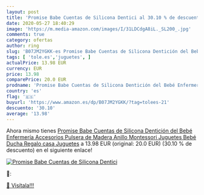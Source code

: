 ```yaml
---
layout: post
title: 'Promise Babe Cuentas de Silicona Dentici al 30.10 % de descuento'
date: 2020-05-27 18:40:29
image: 'https://m.media-amazon.com/images/I/31LDCdgA8iL._SL200_.jpg'
comments: true
category: ofertas
author: ring
slug: 'B07JM2YGKK-es Promise Babe Cuentas de Silicona Dentición del Bebé...'
tags: [ 'tole.es','juguetes', ]
actualPrice: 13.98 EUR
currency: EUR
price: 13.98
comparePrice: 20.0 EUR
prodname: 'Promise Babe Cuentas de Silicona Dentición del Bebé Enfermería Accesorios Pulsera de Madera Anillo Montessori Juguetes Bebé Ducha Regalo casa Juguetes'
country: 'es'
flag: '🇪🇸'
buyurl: 'https://www.amazon.es/dp/B07JM2YGKK/?tag=tolees-21'
descuento: '30.10'
average: '13.98'
---
```


Ahora mismo tienes [Promise Babe Cuentas de Silicona Dentición del Bebé Enfermería Accesorios Pulsera de Madera Anillo Montessori Juguetes Bebé Ducha Regalo casa Juguetes](https://www.amazon.es/dp/B07JM2YGKK/?tag=tolees-21) a 13.98 EUR (original: 20.0 EUR) (30.10 %  de descuento) en el siguiente enlace!

[![Promise Babe Cuentas de Silicona Dentici](https://m.media-amazon.com/images/I/31LDCdgA8iL._SL200_.jpg)](https://www.amazon.es/dp/B07JM2YGKK/?tag=tolees-21)

🔎:


[🛒 Visítala!!!](https://www.amazon.es/dp/B07JM2YGKK/?tag=tolees-21)
